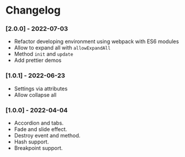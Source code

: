 # Changelog

### [2.0.0] - 2022-07-03

- Refactor developing environment using webpack with ES6 modules
- Allow to expand all with `allowExpandAll`
- Method `init` and `update`
- Add prettier demos

### [1.0.1] - 2022-06-23

- Settings via attributes
- Allow collapse all

### [1.0.0] - 2022-04-04

- Accordion and tabs.
- Fade and slide effect.
- Destroy event and method.
- Hash support.
- Breakpoint support.